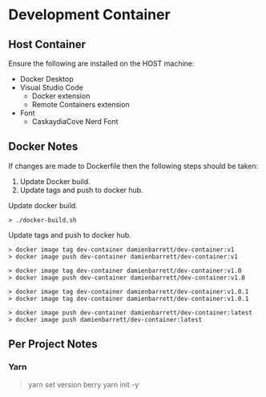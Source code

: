 Development Container
=====================

Host Container
--------------

Ensure the following are installed on the HOST machine:
 - Docker Desktop
 - Visual Studio Code
    - Docker extension
    - Remote Containers extension 
 - Font
   - CaskaydiaCove Nerd Font



Docker Notes
------------

If changes are made to Dockerfile then the following steps should be taken:
1. Update Docker build.
2. Update tags and push to docker hub.

Update docker build.

    > ./docker-build.sh

Update tags and push to docker hub.

    > docker image tag dev-container damienbarrett/dev-container:v1
    > docker image push dev-container damienbarrett/dev-container:v1
   
    > docker image tag dev-container damienbarrett/dev-container:v1.0
    > docker image push dev-container damienbarrett/dev-container:v1.0
    
    > docker image tag dev-container damienbarrett/dev-container:v1.0.1
    > docker image tag dev-container damienbarrett/dev-container:v1.0.1
    
    > docker image push dev-container damienbarrett/dev-container:latest
    > docker image push damienbarrett/dev-container:latest


Per Project Notes
-----------------

### Yarn

 > yarn set version berry
 > yarn init -y
